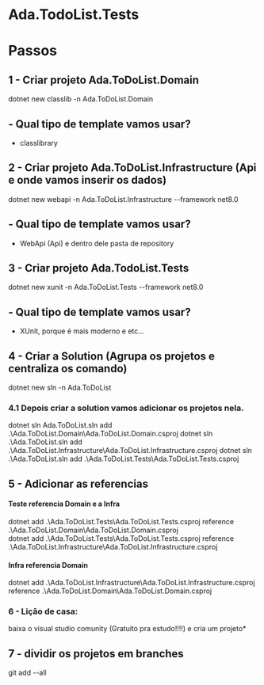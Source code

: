 # Ada.TodoList.Tests

# Passos
## 1 - Criar projeto Ada.ToDoList.Domain

dotnet new classlib -n Ada.ToDoList.Domain

##   - Qual tipo de template vamos usar? 
- classlibrary 

## 2 - Criar projeto Ada.ToDoList.Infrastructure (Api e onde vamos inserir os dados)

dotnet new webapi -n Ada.ToDoList.Infrastructure --framework net8.0

##   - Qual tipo de template vamos usar? 
- WebApi (Api) e dentro dele pasta de repository

## 3 - Criar projeto Ada.TodoList.Tests

dotnet new xunit -n Ada.ToDoList.Tests --framework net8.0

##   - Qual tipo de template vamos usar? 
- XUnit, porque é mais moderno e etc...

## 4 - Criar a Solution (Agrupa os projetos e centraliza os comando)
dotnet new sln -n Ada.ToDoList

### 4.1 Depois criar a solution vamos adicionar os projetos nela.
dotnet sln Ada.ToDoList.sln add .\Ada.ToDoList.Domain\Ada.ToDoList.Domain.csproj
dotnet sln .\Ada.ToDoList.sln add .\Ada.ToDoList.Infrastructure\Ada.ToDoList.Infrastructure.csproj
dotnet sln .\Ada.ToDoList.sln add .\Ada.ToDoList.Tests\Ada.ToDoList.Tests.csproj

## 5 - Adicionar as referencias 
   #### Teste referencia Domain e a Infra

dotnet add .\Ada.ToDoList.Tests\Ada.ToDoList.Tests.csproj reference .\Ada.ToDoList.Domain\Ada.ToDoList.Domain.csproj  
dotnet add .\Ada.ToDoList.Tests\Ada.ToDoList.Tests.csproj reference .\Ada.ToDoList.Infrastructure\Ada.ToDoList.Infrastructure.csproj

   #### Infra referencia Domain

dotnet add .\Ada.ToDoList.Infrastructure\Ada.ToDoList.Infrastructure.csproj reference .\Ada.ToDoList.Domain\Ada.ToDoList.Domain.csproj

### 6 - Lição de casa:
baixa o visual studio comunity (Gratuito pra estudo!!!!) e cria um projeto*

## 7 - dividir os projetos em branches

git add --all
